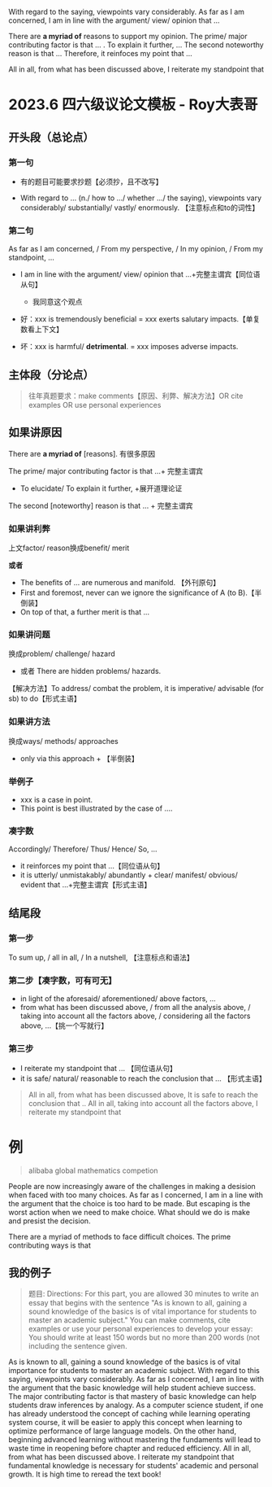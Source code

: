 With regard to the saying, viewpoints vary considerably. As far as I am concerned, I am in line with the argument/ view/ opinion that …

There are **a myriad of** reasons to support my opinion. The prime/ major contributing factor is that … . To explain it further, … The second noteworthy reason is that ... Therefore, it reinfoces my point that …

All in all, from what has been discussed above, I reiterate my standpoint that

# 2023.6 四六级议论文模板 - Roy大表哥

## 开头段（总论点）

### 第一句

- 有的题目可能要求抄题【必须抄，且不改写】

- With regard to ... (n./ how to .../ whether .../ the saying), viewpoints vary considerably/ substantially/ vastly/ enormously.
  【注意标点和to的词性】

### 第二句

As far as I am concerned, / From my perspective, / In my opinion, / From my standpoint, ...

- I am in line with the argument/ view/ opinion that ...+完整主谓宾【同位语从句】
  - 我同意这个观点

- 好：xxx is tremendously beneficial = xxx exerts salutary impacts.【单复数看上下文】
- 坏：xxx is harmful/ **detrimental**. = xxx imposes adverse impacts.



## 主体段（分论点）

> 往年真题要求：make comments【原因、利弊、解决方法】OR cite examples OR use personal experiences

## 如果讲原因

There are **a myriad of** [reasons]. 有很多原因

The prime/ major contributing factor is that ...+ 完整主谓宾

- To elucidate/ To explain it further, +展开道理论证

The second [noteworthy] reason is that ... + 完整主谓宾

### 如果讲利弊

上文factor/ reason换成benefit/ merit

**或者**

- The benefits of ... are numerous and manifold. 【外刊原句】
- First and foremost, never can we ignore the significance of A (to B).【半倒装】
- On top of that, a further merit is that ...

### 如果讲问题

换成problem/ challenge/ hazard

- 或者 There are hidden problems/ hazards.

【解决方法】To address/ combat the problem, it is imperative/ advisable (for sb) to do【形式主语】

### 如果讲方法

换成ways/ methods/ approaches

- only via this approach + 【半倒装】

### 举例子

- xxx is a case in point. 
- This point is best illustrated by the case of ....

### 凑字数

Accordingly/ Therefore/ Thus/ Hence/ So, ...

- it reinforces my point that ...【同位语从句】
- it is utterly/ unmistakably/ abundantly + clear/ manifest/ obvious/ evident that ...+完整主谓宾【形式主语】

## 结尾段

### 第一步

To sum up, / all in all, / In a nutshell, 【注意标点和语法】

### 第二步【凑字数，可有可无】

- in light of the aforesaid/ aforementioned/ above factors, ...
- from what has been discussed above, / from all the analysis above, / taking into account all the factors above, / considering all the factors above, ...【挑一个写就行】

### 第三步

- I reiterate my standpoint that ... 【同位语从句】
- it is safe/ natural/ reasonable to reach the conclusion that ... 【形式主语】

> All in all, from what has been discussed above, It is safe to reach the conclusion that ..
>All in all, taking into account all the factors above, I reiterate my standpoint that 

# 例

> alibaba global mathematics competion 

People are now increasingly aware of the challenges in making a desision when faced with too many choices. As far as I concerned, I am in a line with the argument that the choice is too hard to be made. But escaping is the worst action when we need to make choice. What should we do is make and presist the decision.

There are a myriad of methods to face difficult choices. The prime contributing ways is that 
## 我的例子
> 题目: Directions: For this part, you are allowed 30 minutes to write an essay that begins with the sentence "As is known to all, gaining a sound knowledge of the basics is of vital importance for students to master an academic subject." You can make comments, cite examples or use your personal experiences to develop your essay: You should write at least 150 words but no more than 200 words (not including the sentence given.

As is known to all, gaining a sound knowledge of the basics is of vital importance for students to master an academic subject. With regard to this saying, viewpoints vary considerably. As far as I concerned, I am in line with the argument that the basic knowledge will help student achieve success.
The major contributing factor is that mastery of basic knowledge can help students draw inferences by analogy. As a computer science student, if one has already understood the concept of caching while learning operating system course, it will be easier to apply this concept when learning to optimize performance of large language models. On the other hand, beginning advanced learning without mastering the fundaments will lead to waste time in reopening before chapter and reduced efficiency.
All in all, from what has been discussed above. I reiterate my standpoint that fundamental knowledge is necessary for students' academic and personal growth. It is high time to reread the text book!